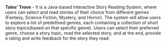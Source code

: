 **Tales' Trove** - It is a Java-based Interactive Story Reading System, where users can select and read stories of 
their choice from different genres (Fantasy, Science Fiction, Mystery, and Horror). The system will allow users to 
explore a list of predefined genres, each containing a collection of short story topics(based on that specific genre).
Users can select their preferred genre, choose a story topic, read the selected story, and at the end, provide a 
rating and write feedback for the story they read.
